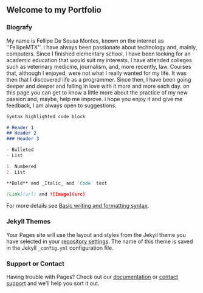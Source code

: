 ## Welcome to my Portfolio

### Biografy

My name is Fellipe De Sousa Montes, known on the internet as ''FellipeMTX''. I have always been passionate about technology and, mainly, computers. Since I finished elementary school, I have been looking for an academic education that would suit my interests. I have attended colleges such as veterinary medicine, journalism, and, more recently, law. Courses that, although I enjoyed, were not what I really wanted for my life. It was then that I discovered life as a programmer. Since then, I have been going deeper and deeper and falling in love with it more and more each day. on this page you can get to know a little more about the practice of my new passion and, maybe, help me improve. i hope you enjoy it and give me feedback, I am always open to suggestions.

```markdown
Syntax highlighted code block

# Header 1
## Header 2
### Header 3

- Bulleted
- List

1. Numbered
2. List

**Bold** and _Italic_ and `Code` text

[Link](url) and ![Image](src)
```

For more details see [Basic writing and formatting syntax](https://docs.github.com/en/github/writing-on-github/getting-started-with-writing-and-formatting-on-github/basic-writing-and-formatting-syntax).

### Jekyll Themes

Your Pages site will use the layout and styles from the Jekyll theme you have selected in your [repository settings](https://github.com/FellipeMTX/FellipeMTX.github.io/settings/pages). The name of this theme is saved in the Jekyll `_config.yml` configuration file.

### Support or Contact

Having trouble with Pages? Check out our [documentation](https://docs.github.com/categories/github-pages-basics/) or [contact support](https://support.github.com/contact) and we’ll help you sort it out.
